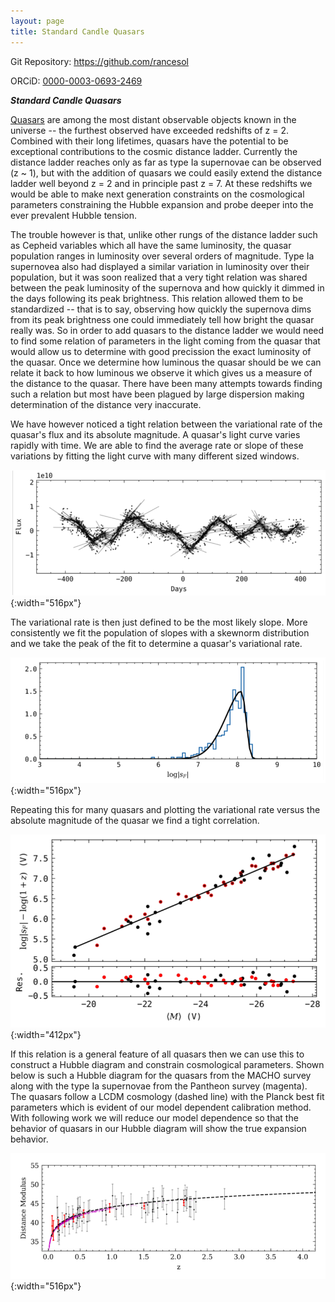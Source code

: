 ```yaml
---
layout: page
title: Standard Candle Quasars
---
```


Git Repository: <a href="https://github.com/rancesol">https://github.com/rancesol</a>

ORCiD: <a href="https://orcid.org/0000-0003-0693-2469">0000-0003-0693-2469</a>

***Standard Candle Quasars***

<a href="https://en.wikipedia.org/wiki/Quasar">Quasars</a> are among the most distant observable objects known in the universe -- the furthest observed have exceeded redshifts of z = 2.
Combined with their long lifetimes, quasars have the potential to be exceptional contributions to the cosmic distance ladder.
Currently the distance ladder reaches only as far as type Ia supernovae can be observed (z ~ 1), but with the addition of quasars we could easily extend the distance ladder well beyond z = 2 and in principle past z = 7.
At these redshifts we would be able to make next generation constraints on the cosmological parameters constraining the Hubble expansion and probe deeper into the ever prevalent Hubble tension.

The trouble however is that, unlike other rungs of the distance ladder such as Cepheid variables which all have the same luminosity, the quasar population ranges in luminosity over several orders of magnitude.
Type Ia supernovea also had displayed a similar variation in luminosity over their population, but it was soon realized that a very tight relation was shared between the peak luminosity of the supernova and how quickly it dimmed in the days following its peak brightness.
This relation allowed them to be standardized -- that is to say, observing how quickly the supernova dims from its peak brightness one could immediately tell how bright the quasar really was.
So in order to add quasars to the distance ladder we would need to find some relation of parameters in the light coming from the quasar that would allow us to determine with good precission the exact luminosity of the quasar.
Once we determine how luminous the quasar should be we can relate it back to how luminous we observe it which gives us a measure of the distance to the quasar.
There have been many attempts towards finding such a relation but most have been plagued by large dispersion making determination of the distance very inaccurate.

We have however noticed a tight relation between the variational rate of the quasar's flux and its absolute magnitude.
A quasar's light curve varies rapidly with time.
We are able to find the average rate or slope of these variations by fitting the light curve with many different sized windows.

![A quasar light curve with fitted slopes overlayed](/assets/img/quasar_lc.png){:width="516px"}

The variational rate is then just defined to be the most likely slope.
More consistently we fit the population of slopes with a skewnorm distribution and we take the peak of the fit to determine a quasar's variational rate.

![Slope population for the above light curve.](/assets/img/logs_hist.png){:width="516px"}

Repeating this for many quasars and plotting the variational rate versus the absolute magnitude of the quasar we find a tight correlation.

![Tight correlation between variational slope (vertical axis) and absolute magnitude (horizontal axis).](/assets/img/logs_vs_M_macho.png){:width="412px"}

If this relation is a general feature of all quasars then we can use this to construct a Hubble diagram and constrain cosmological parameters.
Shown below is such a Hubble diagram for the quasars from the MACHO survey along with the type Ia supernovae from the Pantheon survey (magenta).
The quasars follow a LCDM cosmology (dashed line) with the Planck best fit parameters which is evident of our model dependent calibration method.
With following work we will reduce our model dependence so that the behavior of quasars in our Hubble diagram will show the true expansion behavior.

![Hubble diagram of the MACHO quasars showing very accurately our current model dependence.](/assets/img/macho_consistency_DMplot.png){:width="516px"}
